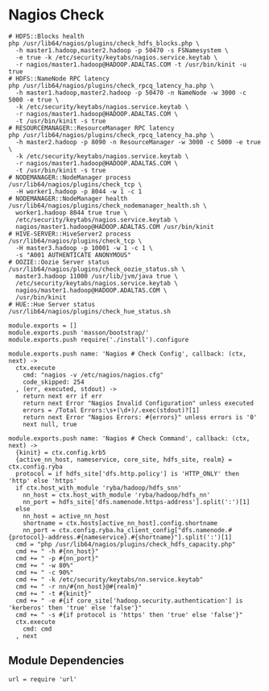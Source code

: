 
# Nagios Check

```
# HDFS::Blocks health
php /usr/lib64/nagios/plugins/check_hdfs_blocks.php \
  -h master1.hadoop,master2.hadoop -p 50470 -s FSNamesystem \
  -e true -k /etc/security/keytabs/nagios.service.keytab \
  -r nagios/master1.hadoop@HADOOP.ADALTAS.COM -t /usr/bin/kinit -u true
# HDFS::NameNode RPC latency
php /usr/lib64/nagios/plugins/check_rpcq_latency_ha.php \
  -h master1.hadoop,master2.hadoop -p 50470 -n NameNode -w 3000 -c 5000 -e true \
  -k /etc/security/keytabs/nagios.service.keytab \
  -r nagios/master1.hadoop@HADOOP.ADALTAS.COM \
  -t /usr/bin/kinit -s true
# RESOURCEMANAGER::ResourceManager RPC latency
php /usr/lib64/nagios/plugins/check_rpcq_latency_ha.php \
  -h master2.hadoop -p 8090 -n ResourceManager -w 3000 -c 5000 -e true \
  -k /etc/security/keytabs/nagios.service.keytab \
  -r nagios/master1.hadoop@HADOOP.ADALTAS.COM \
  -t /usr/bin/kinit -s true
# NODEMANAGER::NodeManager process
/usr/lib64/nagios/plugins/check_tcp \
  -H worker1.hadoop -p 8044 -w 1 -c 1
# NODEMANAGER::NodeManager health
/usr/lib64/nagios/plugins/check_nodemanager_health.sh \
  worker1.hadoop 8044 true true \
  /etc/security/keytabs/nagios.service.keytab \
  nagios/master1.hadoop@HADOOP.ADALTAS.COM /usr/bin/kinit
# HIVE-SERVER::HiveServer2 process
/usr/lib64/nagios/plugins/check_tcp \
  -H master3.hadoop -p 10001 -w 1 -c 1 \
  -s "A001 AUTHENTICATE ANONYMOUS"
# OOZIE::Oozie Server status
/usr/lib64/nagios/plugins/check_oozie_status.sh \
  master3.hadoop 11000 /usr/lib/jvm/java true \
  /etc/security/keytabs/nagios.service.keytab \
  nagios/master1.hadoop@HADOOP.ADALTAS.COM \
  /usr/bin/kinit
# HUE::Hue Server status
/usr/lib64/nagios/plugins/check_hue_status.sh
```

    module.exports = []
    module.exports.push 'masson/bootstrap/'
    module.exports.push require('./install').configure

    module.exports.push name: 'Nagios # Check Config', callback: (ctx, next) ->
      ctx.execute
        cmd: "nagios -v /etc/nagios/nagios.cfg"
        code_skipped: 254
      , (err, executed, stdout) ->
        return next err if err
        return next Error "Nagios Invalid Configuration" unless executed
        errors = /Total Errors:\s+(\d+)/.exec(stdout)?[1]
        return next Error "Nagios Errors: #{errors}" unless errors is '0'
        next null, true

    module.exports.push name: 'Nagios # Check Command', callback: (ctx, next) ->
      {kinit} = ctx.config.krb5
      {active_nn_host, nameservice, core_site, hdfs_site, realm} = ctx.config.ryba
      protocol = if hdfs_site['dfs.http.policy'] is 'HTTP_ONLY' then 'http' else 'https'
      if ctx.host_with_module 'ryba/hadoop/hdfs_snn'
        nn_host = ctx.host_with_module 'ryba/hadoop/hdfs_nn'
        nn_port = hdfs_site['dfs.namenode.https-address'].split(':')[1]
      else
        nn_host = active_nn_host
        shortname = ctx.hosts[active_nn_host].config.shortname
        nn_port = ctx.config.ryba.ha_client_config["dfs.namenode.#{protocol}-address.#{nameservice}.#{shortname}"].split(':')[1]
      cmd = "php /usr/lib64/nagios/plugins/check_hdfs_capacity.php"
      cmd += " -h #{nn_host}"
      cmd += " -p #{nn_port}"
      cmd += " -w 80%"
      cmd += " -c 90%"
      cmd += " -k /etc/security/keytabs/nn.service.keytab"
      cmd += " -r nn/#{nn_host}@#{realm}"
      cmd += " -t #{kinit}"
      cmd += " -e #{if core_site['hadoop.security.authentication'] is 'kerberos' then 'true' else 'false'}"
      cmd += " -s #{if protocol is 'https' then 'true' else 'false'}"
      ctx.execute
        cmd: cmd
      , next

## Module Dependencies

    url = require 'url'


